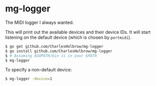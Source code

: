 # mg-logger

The MIDI logger I always wanted.

This will print out the available devices and their device IDs. It will start
listening on the default device (which is chosen by `portmidi`).

```bash
$ go get github.com/CharlesHolbrow/mg-logger
$ go install github.com/CharlesHolbrow/mg-logger
$ # Assuming $GOPATH/bin is in your $PATH
$ mg-logger
```

To specify a non-default device:

```bash
$ mg-logger -device=1
```
